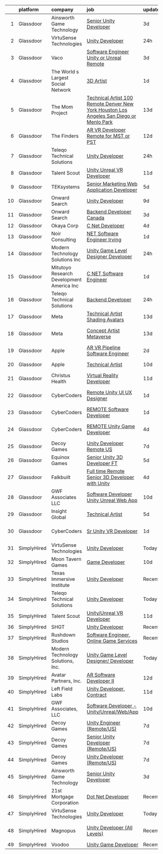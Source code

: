 

|    | platform    | company                                      | job                                                                                                                                                                                                                                                                                                                                                                                                                                                                                                                                                                                                                                                                                                                                                                                                                                                                                                                                                                                                                                                                                                                                                                                                                                                                                                                                                                                                                                                                     | update_time   | location        |
|---:|:------------|:---------------------------------------------|:------------------------------------------------------------------------------------------------------------------------------------------------------------------------------------------------------------------------------------------------------------------------------------------------------------------------------------------------------------------------------------------------------------------------------------------------------------------------------------------------------------------------------------------------------------------------------------------------------------------------------------------------------------------------------------------------------------------------------------------------------------------------------------------------------------------------------------------------------------------------------------------------------------------------------------------------------------------------------------------------------------------------------------------------------------------------------------------------------------------------------------------------------------------------------------------------------------------------------------------------------------------------------------------------------------------------------------------------------------------------------------------------------------------------------------------------------------------------|:--------------|:----------------|
|  1 | Glassdoor   | Ainsworth Game Technology                    | [Senior Unity Developer](https://www.glassdoor.com/partner/jobListing.htm?pos=102&ao=1110586&s=58&guid=0000018335b5017c9ebd345d9a199ed0&src=GD_JOB_AD&t=SR&vt=w&ea=1&cs=1_66e4bf4c&cb=1663053398759&jobListingId=1008129987602&cpc=973E6D846143997F&jrtk=3-0-1gcqra0dejrpa801-1gcqra0dvg4e6800-972bf3ba3b8bc65e--6NYlbfkN0AhTaXticpO8D1EV9nGWUa2G9Nr_0uERllJkF2KKfHsNEis5Ab9BZafCSD5DoBhiFBBiwyvwpWxkk7tU9HNFv4z9V7zrYdvnuY-ST2V-dPWOzeyccUGLpfJJaAtsZrOGKzIx6SG7aBt4Mh3VdCEyn_SthF_TMnoWv-Zk2JC471S9rYECohKpKwgG1N58Tfa-Uq37Rq0xQUZ476ULqVijT6kg3SitOnAfS8al5yxwXUa-Yu8RCWTteyMaZK3ILyT8CAvrFqni6vHOvwzfzclcEm79OYTj656vLhuvbIcxkjEzTxyQnEcKiyXeQTb7kgGT6G5aDYOljJ6-nOcED3eMwMUZGAi_kYWmWG8Y-v5IS7nHr1QmlaXUJPgPiseLfipevmj3Bb9KLEBUBM8FEFDC4GPQuGbbbyEAVdCaW-HXhddl-b6eP6lKGYCNw4W218Lvb5S38K2TA7yMFiDn7I7cbJzneES3fhz-WV5gqrL5J47c_v6FPI6DKSaPdPlD9FGkO_WkjApHzVI_A%3D%3D)                                                                                                                                                                                                                                                                                                                                                                                                                                                                                                                                                                                           | 3d            | Las Vegas, NV   |
|  2 | Glassdoor   | VirtuSense Technologies                      | [Unity Developer](https://www.glassdoor.com/partner/jobListing.htm?pos=105&ao=1110586&s=58&guid=0000018335b5017c9ebd345d9a199ed0&src=GD_JOB_AD&t=SR&vt=w&ea=1&cs=1_14374409&cb=1663053398759&jobListingId=1008134039772&cpc=59DEFF8D475298C3&jrtk=3-0-1gcqra0dejrpa801-1gcqra0dvg4e6800-536df5a5f080bfd6--6NYlbfkN0CpTNcpmE4ij7sr_GPl7QJj6yehPG-kupSZfEdlJHm76OAzUJpBY_ywWdMKYfZlLTCrBQpvt8cIHdThpVhPehIshO8u4-7tCM1GeNC6SKiesAlLBtw5z1JeJOpaegG0W3fK8BC8IwdHKmLABBD_pcc4-KDeFZ7LXrZ1majddNX9QtLMWphgPq-lPCguuJ2ZJM984-Y9GDImSVSAMubPbWoyWhigl2CLskhJ1_oSV4OUuwj4FRBZM4nImBtILTfHNxKCaYN08sOziYBjTKK9HOAnEJHUN5VpAvYUFJ4bGnzpbCnmTVAd8UgFhZfBioGdti5OBWNzVg4hGiSYh_5IFa8epwhSGCArvcpB2VCDfei_x21lQwiMB-BWTJERxlApcdcG9CmRyuppiSmZ6Rk0jP4FUUVQrSUFNRhzy7oJaTsE1sQx3NjEKJh81Z42RmkQRkG4p_uirtGo5fH7QiXU1qz2wzQTjPb0DrtTRBRvdsouXofWVFgpW5y34HcJyiX0LWcAo2KvEtFAIA%3D%3D)                                                                                                                                                                                                                                                                                                                                                                                                                                                                                                                                                                                                  | 24h           | Peoria, IL      |
|  3 | Glassdoor   | Vaco                                         | [Software Engineer  Unity or Unreal    Remote](https://www.glassdoor.com/partner/jobListing.htm?pos=115&ao=1110586&s=58&guid=0000018335b5017c9ebd345d9a199ed0&src=GD_JOB_AD&t=SR&vt=w&ea=1&cs=1_b133d1d0&cb=1663053398761&jobListingId=1008129759335&cpc=47CFDC01B3F81FAC&jrtk=3-0-1gcqra0dejrpa801-1gcqra0dvg4e6800-ae75da19b53ce8d3--6NYlbfkN0D_sybMACCpf9B-677oK5j6rPldVB6BlrVvFjO_o-GJZbzuF-qh4PxErFUqfUsv_6v4OLnkcKvTjmMS6FD75hgLkRWnsyQoMe0_VxidUAhqUUo354J5mDn5dDhics1USxy8UxWfW-Q7zqedcnVTJblB8A2XoxauHqTd6UaLDWpjTkw5sGUAbCM0Kh_LV5LeSX1Fh66n8HVQNTvtF5hH2cheR25uxv2JKxJcjdXUQlXpF-FkwMc2NweLcHYs4-Hqdtz5FdIio1cDmkoiuOSw3YoyOnT8oZ4zjmfonkcUhLFuwBjBIyRmF8JTVMAa0qzU0_V4bc54cvChXZIPXvZWT6MxUUFWnwtjTk3WQT-SXvi4WW4nhJkmHwPhTuUUCHhC0LF2MwbmvLZw6HQGUwQOGqzkvehdCY_pWV0LSTwzOlDL3j9aVaNzh8hUqdxAIPjFasrr4cQkYL-FnClr3qaQocuKjlX6PBIC7zic6dx4CMxAiTm1qt8w-7qPfmT-VzYJO5G2DcE4Xk2qOY4c8rfNpHvF7BcvkLtHzXxeI774mqBhdA%3D%3D)                                                                                                                                                                                                                                                                                                                                                                                                                                                                                                                                     | 3d            | Remote          |
|  4 | Glassdoor   | The World s Largest Social Network           | [3D Artist](https://www.glassdoor.com/partner/jobListing.htm?pos=118&ao=1110586&s=58&guid=0000018335b5017c9ebd345d9a199ed0&src=GD_JOB_AD&t=SR&vt=w&ea=1&cs=1_745019d7&cb=1663053398761&jobListingId=1008132772595&cpc=A65DF3A704A48F9B&jrtk=3-0-1gcqra0dejrpa801-1gcqra0dvg4e6800-9a765ff532c6278b--6NYlbfkN0DSgjPPcnEdvoK3uuxfISLALE6pB1FR7YSHOr_tSg5_QGIhoz_2VqUepdcKLBLI_zRa7f-P_7M7_cbKwXTPcd8YmKXu1p5iNwnSOpYvtz8UWn9hHV1chvzzbX7epuc18Il7VWjuA2lYSiRgiNYih2haywaJ7nnUBN-s8R6S6fBc99C3S8iS_Ik0AcU5Zy5gfjfQWDpVkTAAgfLg_OTsfh47eQr2N-zNd6DwROZHhZDX5kMdY-HsRD6cfyz8wWgZsSUOXw2kJNnG7MYbfW9zN8VlcnIkPsKKdSWiuaxTXyS9batFTM02uTcoq2pg5ZOgiAoktzeKXZNDJqP73zos2_Xt1mrGil6kskGYKkw_vfM_cDqZwHxZfToyc4Y2gdvoadHtK6J_ev17RE0Fy6qZ8He6BMddk1UKRiZA3hrNZgl3oWvn4YR2jdLisLAxn5mYgU3KvEOT9fN93lz2HQYbGaECH4HmQZ8Bb9kMY4y-iLuPMSH8rl_WQB7Pc0HzW7dYp-iNsKhIj0L3pA6Woz4IUPMoDlZv3uiaq2bQ4ObjXEhPwfspJLwE2tVY6TmobKQubAjwPt_3jZO7uMoO4eO61rfmJKVXS-OJsWo%3D)                                                                                                                                                                                                                                                                                                                                                                                                                                                                                                                      | 1d            | Menlo Park, CA  |
|  5 | Glassdoor   | The Mom Project                              | [Technical Artist  100  Remote Denver  New York  Houston  Los Angeles  San Diego  or Menlo Park ](https://www.glassdoor.com/partner/jobListing.htm?pos=113&ao=1110586&s=58&guid=0000018335b5017c9ebd345d9a199ed0&src=GD_JOB_AD&t=SR&vt=w&cs=1_06f0ff4f&cb=1663053398760&jobListingId=1008104756579&cpc=5FEB1BEB8E14EF52&jrtk=3-0-1gcqra0dejrpa801-1gcqra0dvg4e6800-a8bd3db720b42802--6NYlbfkN0BDp_epf89aHDQhKpPegNJQ_ldQpEFZQsM9OcONMGxWx6pU56EKHF58QjVdAUvn2gXgAhQQvxpsNL3R4PpeK0HjwG5tJnag86Ki4SBEkP3IB2XfgsPUDoA5WaMZot4ewTLywawE-oScIOKH-QiYinIt7z_jNoQEfnPBiev94f0af57cMzfX75BUpeDRFcukv5KaPpodmMIzyfjGZEjaZDiTT9cFOyR79mPxjJtlUqWubizjPt2SVpQFNC4hzw38xCi9m_xsyRQ89MKslXVcj4PQJmtqZJBFdDjluEce0sAHbmbJ64IHcuZL7nspKEI760obFGCQA4MC5gRtDax50aSvrnWtzn0uqVQWEQCi3wWfwd49Vxe3wR4RgvLr6Qs3kjZSbHXdincskNUvG0Dj6yeEGFw9sP9yHTcw0OpmSBZ4lyWhuuf65-QxeHYyR_kYruCyvxsbd2_uvumfmsS9ZcTuFxksca2oc_vSoRFeGZnlPT2zMSdCTEytEkniIJIETTdNCzqMO98ygiITE_MN52QykQ0jttIxrp9xFoIxc4n7eMl4iPNxhwX2ybWwuk248YzIegPLI0BnNw%3D%3D)                                                                                                                                                                                                                                                                                                                                                                                                                                                       | 13d           | Menlo Park, CA  |
|  6 | Glassdoor   | The Finders                                  | [AR VR Developer   Remote for MST or PST](https://www.glassdoor.com/partner/jobListing.htm?pos=117&ao=1110586&s=58&guid=0000018335b5017c9ebd345d9a199ed0&src=GD_JOB_AD&t=SR&vt=w&ea=1&cs=1_b57b77c6&cb=1663053398761&jobListingId=1008106385070&cpc=0C139D4CAD5A6DB2&jrtk=3-0-1gcqra0dejrpa801-1gcqra0dvg4e6800-76e8d4ed4d326d96--6NYlbfkN0AYo_ysEmi-N9D-g6x4hDoxwWbDzILIh7p3iecCghkOgCCQ9Hjx-p_46PTVF05XzNP5Z5K71OiC6zoUMdSW3LZvMzecx9XPoBXy4TghAeCSdb8dXvKrDUkzgIaCWvmYeo1SeQbGFdI4NQnpIbRQDunnf92V0Ep1OSri4gPT5T2YNh8Y-j5fvXhZ7qLhd99Y6x9GoKjN1p1TA0i7knv0RFwvN8wXjv-Bt1kkXXpGw72r_fzPjHxW4sMWOhZtTxzu1-8ltz5WQWzGaydElLYoSvIR1tTgMjY543elIvzIpMYplzy9ULgRJO_N9EbjnyGkORtxUfakuDPzf4cD4TJCi2X7GTD9kOxkXfbbe3-5WLUSOS8PGkuN7n-vf_OstR5hm4SmCbec47P6t8Xg_QfTWUv_PJueXfqTWs3oM_weT5y39tAGrMBjzt0Y6GvUl8MbBN5PSeoOLYF0-1FUuCtgh6KgyFIdPWBusIienArA6pB9fEvvEoHwiodWnK_vxLJ-g_93TxWd_T6FW_FMey61FWIJxGUpOxGWnn8%3D)                                                                                                                                                                                                                                                                                                                                                                                                                                                                                                                                                        | 12d           | Arizona         |
|  7 | Glassdoor   | Teleqo Technical Solutions                   | [Unity Developer](https://www.glassdoor.com/partner/jobListing.htm?pos=126&ao=1136043&s=58&guid=0000018335b5017c9ebd345d9a199ed0&src=GD_JOB_AD&t=SR&vt=w&ea=1&cs=1_cfc21389&cb=1663053398762&jobListingId=1008134134933&jrtk=3-0-1gcqra0dejrpa801-1gcqra0dvg4e6800-7da6a69e60ae4104-)                                                                                                                                                                                                                                                                                                                                                                                                                                                                                                                                                                                                                                                                                                                                                                                                                                                                                                                                                                                                                                                                                                                                                                                   | 24h           | Remote          |
|  8 | Glassdoor   | Talent Scout                                 | [Unity Unreal VR Developer](https://www.glassdoor.com/partner/jobListing.htm?pos=101&ao=1110586&s=58&guid=0000018335b5017c9ebd345d9a199ed0&src=GD_JOB_AD&t=SR&vt=w&ea=1&cs=1_a4c93a1a&cb=1663053398758&jobListingId=1008110844337&cpc=64DC0C913FDBAADD&jrtk=3-0-1gcqra0dejrpa801-1gcqra0dvg4e6800-d659e18815655494--6NYlbfkN0DbYLs4CfwGVTREixwikAExK8n1pc1Nzb_WRRt8WdtLmAFSSOwFbSMQVZFwxe4jkqzK5cnFfaoEc2xZPA_HOhFUsXUTLM9luD2-CGF0V6rN2-waAaDc2ZtR3W5G1xvcC5u0WUog6f4P8yqyJ0zOTBMhNu0Y54jrDKPehcRXIaCR9T1WlAznPqQtGabNEysS6K2LE7JkDB1GXikzYda8lvj2i2KoqgJU6wEpgbQXjMADN_HM4Jq-UPHOaBEZs40ZntQy-BjnFtjH52WJYT2fsNJw7JyGFaUVUhq4wApdfnpTrWayy3Y_cG_dQYpguJjysconNzLA27SfJR0EAqvMN3t8K0pVqIWfZqJ-3xyuy05JTN5fLwWip0DrRB40-ruCERxF812eEu-_A5O6t3u81C_7vQ8Lq5w7GArHlMYKJCJj7iJPHMa9jVLoTqmICQMlmneNOgfnqo8MunI9qamwDNIN0yckb99oefwQvGrnY6TQA-0ZnekRcVEPcNx00CZbQ-EXATHVZGOeNQ%3D%3D)                                                                                                                                                                                                                                                                                                                                                                                                                                                                                                                                                                                        | 11d           | Remote          |
|  9 | Glassdoor   | TEKsystems                                   | [Senior Marketing Web Application Developer](https://www.glassdoor.com/partner/jobListing.htm?pos=124&ao=1110586&s=58&guid=0000018335b5017c9ebd345d9a199ed0&src=GD_JOB_AD&t=SR&vt=w&cs=1_61881a6c&cb=1663053398761&jobListingId=1008124630118&cpc=56C4EA4A1A191A49&jrtk=3-0-1gcqra0dejrpa801-1gcqra0dvg4e6800-d0e947f876205a9d--6NYlbfkN0AuKz8EBO1xHDEL7V2YF9xF3dC_I9B9i-Zw2Jh8clPMK3KTieKealHQySFBD4L6FvPVFMz2YBK7LgnGPIHwxaWdon5Mjpq3U9J_ITlT0XWR-FzPyMYUvjZx3t8qiOKnYl_vB4In6j0RstXVqfRdfO6DvuguUTjOV-A4bu1QHklXLLh1rwB3v2WS1PA7Sw3FaIkjdRuMETECetI1oDVfK9M7Fu-3WxPYVExuSUHnRlh9Q-PXfq8jFM-oQrjjmubh1JfYRELFuKucd2oPK9aFsMt1XWb1zevjQnRV8d73MAeoKTowTi2bvWY7vmExf4bWkYkkkNOgLLrFrb0GJ5GCfio1ZbFV3UIWIYiwSb6raGD1RKscZ4DH5jWqnipSMKM1B0Iq1lldriXqtpdAkswqbAmup2n41GOhuuMPHr3Yfe402WDCAwyBdS0IpkMiY2VccUZ0MGggcKu1yXpc-qlXvhgGYxNIATS0ECruRC_MDSqb5QJSWhaMzh_hFcYd7tPc74RNkLNYu_yl8ijcE38CXFgr6MVPC6yAJ-2Mtq7ftf01S6qPK90cVk2u1yHlcqHyBkFWrNUuSqum3kYYOyMxpOv7WTUNYpMNw8HXkHKOcA_qlsZyHlqOqiKTLWQP-4eo4QHlwtvJBCucrQitSJUQVaRkgFzL_R1ZvEJKdmO0-f_wHZTL5wZquJb0FiEhW47YUPKrkucG8zDD5YQX4IUHcRZ0QykyPsjqrr2_BNMyOsSs49xHbz7Cr4YGZnBi8IaGqpmDD2oYlJl5wv9oW_grmTfBNSgXnM3DVutoY-M_pcQJ3r_bIfXWll6YN8PWntGfSgOoP0hxSzmkrrdDpkQ43iKIpcOSRqenXEjOqGv0VCSzXZSH7944wcNfcZbxhn3-LSlCktwBNy36jVB6qPLeODScvf_lz4f5sxComFEtGDcfdQ%3D%3D)                                                                                                                                            | 5d            | Ashland, AL     |
| 10 | Glassdoor   | Onward Search                                | [Unity Developer](https://www.glassdoor.com/partner/jobListing.htm?pos=107&ao=1110586&s=58&guid=0000018335b5017c9ebd345d9a199ed0&src=GD_JOB_AD&t=SR&vt=w&cs=1_f88eab8b&cb=1663053398759&jobListingId=1008115293704&cpc=BBD63848FB84346C&jrtk=3-0-1gcqra0dejrpa801-1gcqra0dvg4e6800-12f96406052cebf6--6NYlbfkN0B7YoEZZ2QAGDyEGGmBPAUWSHc1Mt3sMCn9FehKcWA3w0f8WX1n9N967XqX1pCIHHI3lQ3SH3VU3V8dBFOg6CDvpZ80tncqC9CbD9_my3Ou7X07my18Vope2VRsS9Nt7Ikv5dafj3LmcF52a-m8slckrqow7JgAEzPmlnH0pnDS15VpZ3uIqMkPq-2kZLuk7kGHly4JS9JRXQh9wPkVfvQu89eoK5P3c7a53TMLs0k7OCxLkpTTM6pBr3XfSU22Hlj5nkGdXGyRH1jvcIu2rN7ub0vRNr9XJE29rzA-FrXI794ymE9MEici3Gbey3gqeSP5Y7ZBpdgNN3bcp2xlkxL3qW6WPT_xexr9hAYdTjef9vXfmGVwPWiu-Srj04VdXFwIJD9GElRIkvdCRgMZlzqujEDGikuY32GKSrT73I_Dspu9Bf2FHTxkW-cARIflBFNuZaUieBzpO7Sqo1rkyDXdRrlps58UbAhgATThpqIEWS7J5WxV4Vc0EMGEsjVu2hKL1F5iIwRt51gxPlI2kKNZBvJRphuE6NYLLPsmRNC_eKLlaz12TyZDCrqh2XC4lJ9MdpFBh6get3k1UAloCDl5dTOhT1i5EdkYQP17Dw8V84FG_IJ2ZoOp0P79ctTNVDDyNIW-7fzqXNDwlcXEuba8Rowad47TBssqfXaxqkfeiEsHw8gEKAvLYCm2i6dhlZfFDrlp7FNm2v068L7QQxtUyThHxD1dDZOf9lGRTQ7H1OtBzDpqOUDaFV2HdA3J2_8tRdxwsfPnln9DZcRb4lYDkgT0b6Y8v9jgDNznSGmVdJDpeH05jkewRZz3lFetthpejlB3KBlSVWMWRuenekSPsGL0J_h_307Lxj0xYGpemfVPtXo3TE_GJ2XRbWI03FXQbYT1sBsjiMxURyMfMYWogzuv5vwfxNiLQyHZA9HULkC8UOe88jXu5UvBf1gtCgIPK6zPNbkvk6k41nz6BqARFJlHVS3J8TKCirlQLYIcx-zbWleSRfBs)                                                                                                   | 9d            | Ontario, CA     |
| 11 | Glassdoor   | Onward Search                                | [Backend Developer  Canada ](https://www.glassdoor.com/partner/jobListing.htm?pos=114&ao=1110586&s=58&guid=0000018335b5017c9ebd345d9a199ed0&src=GD_JOB_AD&t=SR&vt=w&cs=1_57f502bb&cb=1663053398760&jobListingId=1008129277669&cpc=BAEB662971763A76&jrtk=3-0-1gcqra0dejrpa801-1gcqra0dvg4e6800-e2a2c0b552c19a36--6NYlbfkN0B7YoEZZ2QAGDyEGGmBPAUWSHc1Mt3sMCn9FehKcWA3wwfxcx19LEZnY8Y4HGhdxxpS3KFaZ0UOrG11EP25WyP7ulYeS8GVyGXeLLpvR3FjzLaaa-2hBhUho2m5vsHtlvRQ9wQhacVh8veuJEeFgzD-XST_vn3vjmmgQyfk-rRzu5oGuiIGzdJyGM42_URT73-Pa5NKob9iqawHkJBbgvkgjkDUF60p9G5BBnv8AEDznKv9CdzCHV6VsIWDmEAkK2WzXjVplC5gGebUipjsboaynAeYxIIW0P3OKmTmuF-O-svz15NcyyR902h6NjBhvGLEfnQ0198Yf4vWHC-uWzTry3bhxFIC_Zya22htNiaijP2VzOH6mI5ocUCFmu9wOT7WlC8-6t6Lfdf7qKoKarfS6mLfjZXnWSm1AL71CjRoU7PgSD5R_ofDxsoPrzBPozZeuWNrqLwcZmRFc69TaSfC-84ONpD-3g2NDdK0td__dbDy0qe5CTxj27XKPZHn4nlocDewzWsXS4UlLD8DDOOracBXPXPYkhYRdbUrEmsh6U4Uox9Dbhe7-0RctJDWNekN1GZ632GTkOkx-846jetvnPHUSOJbfXDr027oZVDxPvmVze0hhbcnSjqZpUOxQOJZHflVWtgChNuxx16y146UcITXIqA2emniO8rVIhddtZ_TADHtmlOYEjbz5jVwlt8fbH1UcZXKdqE1ZZHb9TtlT1mb60QIOfLoLYZFWFoU6ljB2uKYQoigwaDdKXyAv9G4qjH02ttr8pE6xFohSmwk9e9eQODcRHSFdmJpMIRh2x7YOmlokhQYxQe7LACk8toFVI27rfgYeXCo8l7R551g-KvroooweA6XmwVw9bmcYGMVSsGqQcODLyBsAIj2QQfWRhbTFpToB1be_LiKVnK-hvytJ7c_Cd7x-Hk5PH4ZkqElrQQFL1U7HSwfO1TaZoxg_l6S4w0NEvd_Pz1gZKTowuKC1pTVIuAmQ-PNGrQl9CSpcbDAcM63)                                                                                        | 3d            | Ontario, CA     |
| 12 | Glassdoor   | Okaya Corp                                   | [C   Net Developer](https://www.glassdoor.com/partner/jobListing.htm?pos=129&ao=1136043&s=58&guid=0000018335b5017c9ebd345d9a199ed0&src=GD_JOB_AD&t=SR&vt=w&ea=1&cs=1_af1c89d1&cb=1663053398762&jobListingId=1008126215496&jrtk=3-0-1gcqra0dejrpa801-1gcqra0dvg4e6800-480ad9d1ac5db020-)                                                                                                                                                                                                                                                                                                                                                                                                                                                                                                                                                                                                                                                                                                                                                                                                                                                                                                                                                                                                                                                                                                                                                                                 | 4d            | Irvine, CA      |
| 13 | Glassdoor   | Noir Consulting                              | [ NET Software Engineer   Irving](https://www.glassdoor.com/partner/jobListing.htm?pos=122&ao=1110586&s=58&guid=0000018335b5017c9ebd345d9a199ed0&src=GD_JOB_AD&t=SR&vt=w&cs=1_d15f800d&cb=1663053398761&jobListingId=1008132577584&cpc=A65DF3A704A48F9B&jrtk=3-0-1gcqra0dejrpa801-1gcqra0dvg4e6800-2c52ceaa307f1a9f--6NYlbfkN0Aj4-Lc4C6Hb0ykU3jOktLDIAAw4anZygn__rtZFvHgNTA_qTH8-VQLyoosIDAxuVGNZmg5CJ9kxVYl63EKRKAPJ27YBNB4QC3J9SZiZ6IARpnuQTT819_g08mqJbsMort1vM-kQ35OE2o0VBc3GSIzYYKEr0UvxTnsRhP5G2ZTUZDCn0oKbsc5j9OQgNHErvflcWJfhKHqxlljpeZBli6NPk_mflTiFqgkD2k1gzvKu49Xc24Kds71FzzWCDi7QiQSmEpKkt8G1mtCfCU6hNkhc4vNq-fAHXFhVa_kjFkpfD-PCQtLEMbeUOOXIZwDfQ37jR44fR3KRxOq9ym3aL2S1rVar_VNnxxHpctOQW1KFzaq_Kp4df2ObsxBnnNqqtPzMVaaFWTYWSoO1kti9rjgIPExXcLoZynpTGydtRy2Yuxh7B1be9H0gkMzhoUwLr6QdYazMAM7dlhIWIYCGueZPT84iJ0_fkSa9ua2-fW80Q_nYdogG-gBtClU8WcWoels9wDtkgYRkQBZEy21KQmPpX9Rdgvvqis%3D)                                                                                                                                                                                                                                                                                                                                                                                                                                                                                                                                                                     | 1d            | Irving, TX      |
| 14 | Glassdoor   | Modern Technology Solutions  Inc             | [Unity Game Level Designer  Developer](https://www.glassdoor.com/partner/jobListing.htm?pos=106&ao=1110586&s=58&guid=0000018335b5017c9ebd345d9a199ed0&src=GD_JOB_AD&t=SR&vt=w&cs=1_c149a75a&cb=1663053398759&jobListingId=1008133462397&cpc=B076152010A3B66C&jrtk=3-0-1gcqra0dejrpa801-1gcqra0dvg4e6800-c0124ec80277b18e--6NYlbfkN0C26OT7h5zXl7z1yVTYwN1d43osiYS9hmGqw_eY7i5KFzRWaSyxghJjTLzNEsEWeJgpRDnySrQh1dOm1zbt9sAmEuB6tJ_jWiwBwri0Be54ow_XgP_IHm4xduo53r4FqF9xxnDpLRo2h4STyAVYDXfsORl6EIkHYAyx5ngIY2U5oEOm2Qe-lFRN9gTK3O849vdeoc5wd4rDmTycJEVQ_gJTC4C3x1ZPJoO4iM0U7TMg7q8u0kZ6fpHmLz5Fd6YNErZ6bMNkbne5kA2HmSbkS75htksg_9WM6U1CmgYSxFAtxvG9YNCcAqkowkyP_N7_ovl485EkUuPXuN0CBBRPgew29ERBqJoBoQr8untLzOUn9M14AorHNg3OM-Y2muj9WSRRMOz_Pr2LQY_fMyw1fWGwnm9YsgqrIoKP7nFlg_INhoT4dY-EgQug)                                                                                                                                                                                                                                                                                                                                                                                                                                                                                                                                                                                                                                                                              | 24h           | Huntsville, AL  |
| 15 | Glassdoor   | Mitutoyo Research   Development America  Inc | [C     NET Software Engineer](https://www.glassdoor.com/partner/jobListing.htm?pos=112&ao=1110586&s=58&guid=0000018335b5017c9ebd345d9a199ed0&src=GD_JOB_AD&t=SR&vt=w&cs=1_5eb3fdf8&cb=1663053398760&jobListingId=1008132540543&cpc=149B3D5996025BBA&jrtk=3-0-1gcqra0dejrpa801-1gcqra0dvg4e6800-b68e160a0b3d3734--6NYlbfkN0BvrjnhlIknunj6B5uFGHHla5BSmGDnouF8_mjReNBU2kRZZ3EzJErpwlB0shyrLhAGUsM-P6pYaZBUgIZu3URRfMjopusWXr3C4MnL9zOezv918Spdk6U1Pg2PsZsu2kBoRML8QpbfG1hUrlpj8AqF3W_S0eZY4qh5iWzwlYr_J9bG7fihHIVNs6r0IXqYMXNC3XWkAfq3hpcLGUovDglDy4NEk9L6EkvA4KdRf42JAhTRYRTP3UNxQI4R-HumMaL9ce3wWDzlkXbkYWtkKZaHEbjvfYYvdHba-j4EKUEi4QhoArGxYF8xq-MrGfZlH2X5lAR2bMNCn8Y-VvP0em-1RT5xdYdGavwcF1jM9Wnwz1XVqpT5TR_6TzusuJkgEpS1EHfxsG0WYRa6LYbFDypbPBfVRRMtY2VGQ70UcvGyfgNLBuHfQiFRKTCSIH9iPo43Ipj1bGLakTO87gNquxmZTkxk6uv3_apLnBr6mH4-tAE4XjCDL95HWCaZNJyYR0GAMir1jCyW87l65EOXRdCS50d-6G445Xj8BuVoHY2s9OTvjHBINqZvItrPBZu9csO9IjT7gFdZVPEbuEzaHdSomViUpUeL-zo9Y_3V1UDAWSWvS-rbz1i0F6IYn2sDh1wsm8IvgkHKG9DpUP8KZhTwi8ey29wExPdeiTX3yNLz1eca31mvWtPP1phOo_ZSWBQ%3D)                                                                                                                                                                                                                                                                                                                                                                                                         | 1d            | Industry, CA    |
| 16 | Glassdoor   | Teleqo Technical Solutions                   | [Backend Developer](https://www.glassdoor.com/partner/jobListing.htm?pos=128&ao=1136043&s=58&guid=0000018335b5017c9ebd345d9a199ed0&src=GD_JOB_AD&t=SR&vt=w&ea=1&cs=1_f3225ef6&cb=1663053398762&jobListingId=1008134158031&jrtk=3-0-1gcqra0dejrpa801-1gcqra0dvg4e6800-7d0e9462bc2c1747-)                                                                                                                                                                                                                                                                                                                                                                                                                                                                                                                                                                                                                                                                                                                                                                                                                                                                                                                                                                                                                                                                                                                                                                                 | 24h           | Remote          |
| 17 | Glassdoor   | Meta                                         | [Technical Artist  Shading  Avatars ](https://www.glassdoor.com/partner/jobListing.htm?pos=108&ao=1110586&s=58&guid=0000018335b5017c9ebd345d9a199ed0&src=GD_JOB_AD&t=SR&vt=w&cs=1_1149e1e9&cb=1663053398759&jobListingId=1008104919858&cpc=39A4E8CE329AB187&jrtk=3-0-1gcqra0dejrpa801-1gcqra0dvg4e6800-f15d80185ea8b6cb--6NYlbfkN0DYl4UJW4r1Vl7FEn6T9F-rD9lpC-0oMJVSiWjK_MGUd8e8cHXcpv6KPyjLHZEfqkWmIihMCJXc31fMADfN0gJ7IUkPxhTp1nyQtrbvzomRIl047Bd7eGennDhYyBKwa6LFWtvklSdcE7P7hOAfvItVNb7U6znhKcTIS6fI4UQgWLG352V_IizaADTTqeeBU47td7ZDPySSK4s3G2eVuWFOGXVTpIAd1l8FaeRmJ-CUgOkqHH3PKSyK76nCbB9UwvSvCzyi0MvpnUNx9oymSFrt0wgjJG701DfICcKBkoNF-FEIwYcihXAxKdgiFooJtQYXClIlspMEqbI0CaVjnC0mRt6t-i3yMoEIqv8kdg0nWPJDHpzH4DlUSS2oJ3G7ihQ3FuOOpUkoFnZY03mgRCwJHZRphZWIeJWNg0aV3Jbz_GcgCJxTGfQJeO4PGJJqbN6I4Exv_ZoN1qyYJV2cAmC-hAt5vQ7-blfmunICtlv4r4eriXxbm8ucUPNQwLXRatCvmyydruIk6Mm0Ocv5xRedyR50vfglearS292y9YiHoXHnDkkCkZxjPbwNSrxGmdtanEcJ3yV2OgyOcwc-DmvjV6WcxqTUa8uyo5dYm3DMl0Y7q1xSI6n-81Y20hvthWAs6MbruteowqN4wyimY_24rcOdDeJQxsj_hRG_WR2r6z7xl-gcaBS7PMV6IGyJLP_hCzHEu6pVeGCfofyLtCC2orCoq9byo-jnWmu_hTQJwYb-xeISD3aKSM1ePaJSycy3uZJi06Ovyvj22jk2B2psSZW2E_ylIbgCTXb4HCEranKRPso185DKg_ozuIonVUAGOIDI7fS36yt91CF5qX8dRkKTmfjQTatFdLvL30gWv5h2nFSPRFAMA9EjAvFI4ASl-r1qy_h8n9nb27RYJpuTuVJsQxtJ_OClErA3ocHu94V41pWhYL6xKW6hMxVauAls96WgE0GLItYG8swjh6ylRK9RFHwLedPKpULuNATihZ18M-VjD6uQWtuDcsN-Se9mJpSsImiwlc_lL880BJaBfhc41HYrURleY_GqxccMJgAaKs38N0bObNueoZ6T34E%3D) | 13d           | Remote          |
| 18 | Glassdoor   | Meta                                         | [Concept Artist  Metaverse](https://www.glassdoor.com/partner/jobListing.htm?pos=109&ao=1110586&s=58&guid=0000018335b5017c9ebd345d9a199ed0&src=GD_JOB_AD&t=SR&vt=w&cs=1_3b01027a&cb=1663053398759&jobListingId=1008104920128&cpc=0C139D4CAD5A6DB2&jrtk=3-0-1gcqra0dejrpa801-1gcqra0dvg4e6800-4b114d8e5f1c55f1--6NYlbfkN0DYl4UJW4r1Vl7FEn6T9F-rD9lpC-0oMJVSiWjK_MGUd8e8cHXcpv6KPyjLHZEfqkWmIihMCJXc30MVP-YiIFxzoyrs7EPhl-n3NgzVvQSFgeEZ0hvgQ16Rj5IiKLg4zxWly0irvUKehndMyNdhWO0YAwI9ux-a_i193sjSruDpz3cOVyi2Os_U_h5D6MkxUH9IkJvnQyXV1VrOCPEd559eXA9-FjeJ4QOQLnVJulC26tHieVVm5iMQIxtOmkGVi7nnPQPDQnYwJhuvWalKHtZtE75_rCv5eECGidDG6uubWH5Pg4liT09kkuyupr1zW3wkVdYfGddGlq0xLx8eYuCDnoj1qFv2DzDrHVZQJjQxaPNRAwMW2WfA44hsVeWhsXQXR_nV3Ukh3PeUzhUH1XksID5KD-_sJmatR9c5xR31yovLhxKqJXvWoMb-7u104czkNioNY-7aXZljx2K_vjyAAwQEgNLq9WUskNp-3xzSA7xj2ahqNwZ_UWmX9ZUZqX1gHc2uQi1I7jkwvtCBUKuMKjRH_KJFvoAwIqYx9-zsI4Ek7sX9_-2I4IchLD8jAIhBXd0mcY25f7LcSJb7LIjpuJYVkeDYDXNC_EQRQwfwdtd9PoJY9xhw7MGhE0zbuexyNe3gG5FDOSORXnob_t0b1d55QHzyvXLSyp8kEItMGic1GlCab4uO24rnQ8BfjB5puTxEvFtG1gHuGXc2xAQSQYujlC2sbmy51nS3qZjk2gXKFy5qCqzYpHobo-miewwypr0gBoMB2xf2_OHQD4nbJTnjBc-Z-6lHC_mjwf-GnsjHV0ggaGicBoVZlndPK68T9axhSilWVNKzwFae8sWH4eUskKsV_REIl-d5UVVHl32j_SAucosQok10MbfNq_m1spTpD3ja0PWjpewun95oAc3eVLXYqPhAni2z-HmNg3IiT7wtFXifYYoqMbjpY_7wl9UMxLx47p7-aTYZ5Nj0dKZYKNyraEIVOIVrjygLwg5o8T4ZqX-Doyx6BlwbothFVv0tMXQ04Debz10Ue33j_SfmvRYwWziR1F8d7h-YuxCOavg0OjNeED11qoV_8e0%3D)           | 13d           | Los Angeles, CA |
| 19 | Glassdoor   | Apple                                        | [AR VR Pipeline Software Engineer](https://www.glassdoor.com/partner/jobListing.htm?pos=119&ao=1110586&s=58&guid=0000018335b5017c9ebd345d9a199ed0&src=GD_JOB_AD&t=SR&vt=w&cs=1_25f39dce&cb=1663053398761&jobListingId=1008130706256&cpc=AC285F3A3ECA6BB0&jrtk=3-0-1gcqra0dejrpa801-1gcqra0dvg4e6800-3c2687cb62cfff5b--6NYlbfkN0BvKrLyj5gPmtZO9T8euul8TCxuuKNOtzRJOomxnwSEodTz2Bc-sPZlbtkML8D-m4r1Ix6DLeqtxjfX4-JIFJykUf3OsFLzvWSnNi5LIr2jH63QAIANOKxdugxHg8E7648CTg_V9nlqOFbsipJwHInaGNidKrJ6S-ZtWBl7u1xFJWAPqvnrJu2-pSChdyRlTqUQ85C6QTucIdRWCPMzGuIkgVdc0oHus0UXi6JHlZkiCJYHfcoAsA5sROyC8BQRXjQFoim-V9xSmII0CVdENRsEzuCh3br7FvCDx-_iLjGb5YJTuLsX3PmRYjICYdH3Lj75qcBRRaFmTIKBeFL0bvc3GVnE7PCQqZfZDgKdTKrM2ibP7HCwCHVJZQRb4R53jnzDvnugiLuWYItId_CzsNMmsQRaIKP0u_8dNVuEZ0P9hk-R6LtEyjJcUqefmpRer971_r4QJi5FmcaR3xc41yqEbJqep60AFgPjzDMu5-wL0h6Pi5Bf7a1BbU2RO8bmfs1ytNcgkv98tFksDy3NH_zKNSKv9K3bjh955uOZLu0Gel16pD0_Yigx_iEOTM-h2Vy9Eplp_uOG-sc_E6r3fZW4vcBtYucMfsLXxfZqc3KwsNOaMhy4_mMnNG3Kf0iYfj-onCZKDnV3TIFa1SheN0CqJQJUN2P-eauE2QcB4OPZFQYWUjMXKHyYuF-MjqVBqXA4tZARpQz2yqOTB3lJXxJQfrk3oCnT799YL_en3--Lms7AclMtVu1x4sL-rj7uqjCEJen6W6XI0pk4gSuIlU8WD4arU0pusgMKRUm5bqVn7qSqHxinY25adsly_sfKBYIW8nnFqvfn3AG9OtHVcJG6XeTn6Sg8_qy_Cd07bDCcjYcS3eHj8IRSuL2mvTW0mGbRO12CcUt8KOTfKbbt0urbOFreWSg5e9p-fv84qKLgWXwyHMl8TVl5XULFrWoLz4sGhiCNPEAponcL4_hQU7nu)                                                                                                                  | 2d            | Boulder, CO     |
| 20 | Glassdoor   | Apple                                        | [Technical Artist](https://www.glassdoor.com/partner/jobListing.htm?pos=116&ao=1110586&s=58&guid=0000018335b5017c9ebd345d9a199ed0&src=GD_JOB_AD&t=SR&vt=w&cs=1_1bb06e15&cb=1663053398760&jobListingId=1008115119280&cpc=AC285F3A3ECA6BB0&jrtk=3-0-1gcqra0dejrpa801-1gcqra0dvg4e6800-8c306965e56ef090--6NYlbfkN0BvKrLyj5gPmtZO9T8euul8TCxuuKNOtzRJOomxnwSEodTz2Bc-sPZl5OJ9R4TJsNfIiD9efkuV4cG11iKgSSEAcr5OGbolSx9skc9vaS99-qKCIpTpeJD2LHrZTFIpuZUpkb4fGLXeu-UTDRD6Woiq5W-5qveWKNk3wCKF8NvKo7xBINYxwjX3SZFZiQqfY53UstDVDJ4k7jX5fzTZQn6cE-MxYg_N731s5q4IBrBDMXQAxJ0WW03OziOzipkpv2gEda3g5NfB-e6R50pN-ydNoZ59jAKmL-PDx85hvTSw-JeRN_zMqpNNprNR_MImYxLKZ1whGIKAq6qZfcGroyClokorGvq94LS4NwZN_y2k9yvtg8Pt_OZfdJ7rF6r3rs8ICQlhUxZExM0XJTLI7ObdiG9Uq05G27vYARZMoAACf9PisQTJUyuKXJtNQzFftrbA05WU9u359Jpdtc1-RMD4BZlb0A2WpN_7vu490LFVP7oTLT-m7VYFzXQY75E41M4ucUqP4hC_EU4zdq6OMo_hLTE2LMLIZLkXP54YDxCj-u0010yhk-nMHeb63vizLc2G1vkojMEZKBzIcWQkeXsgjhOrbUE8bSxfSNWTi0f3BykYa51GHv-zZy5_H6Jg37D68pf7z9u2_j7jni0xckBsnpQM1KSLHhLb_t-EXmj6owCADPCWuHzfBxaq2lOVwXADtGBVe4VkHjOqgId1IT3vmnOD6kmW3CVK0IBT9Q7In2FreFeQK3Kzb2c0syz9tp5SBIAvmnNaJamRzYZ3i_-mqq3EyH58pM05gcrefvGXQsvbQf4NYXCX_xBJBiRri3G3klvvqqJuMIE0YxEV_MbDI8DYdJE3NmC7v-UdnZqI_AABxZwOE9iyGVtujvQVS3vO022_LSUeOH80uqakCfpw3cqSh6S4mNtGPrJXW14lf1H1RGvVuOzV-ruDSAk5pDQ%3D)                                                                                                                                                    | 10d           | Culver City, CA |
| 21 | Glassdoor   | Christus Health                              | [Virtual Reality Developer](https://www.glassdoor.com/partner/jobListing.htm?pos=110&ao=1110586&s=58&guid=0000018335b5017c9ebd345d9a199ed0&src=GD_JOB_AD&t=SR&vt=w&cs=1_eac0fcdf&cb=1663053398759&jobListingId=1008109636495&cpc=7F6F94E2229B3AB5&jrtk=3-0-1gcqra0dejrpa801-1gcqra0dvg4e6800-7532e83fd44a413e--6NYlbfkN0DJ9JRso26i2D4tQcfl1gtFXJkAeNCKWTrBM27lH9GOblpLlfXdLf9Oa44B845qjcfg9EnfdyU5JUoPPudWc5vZTOrT9P57j4xw7V0eiNlNbZ9YwZY4lvNNJ3z_87j3twfBIEBy-p9_urdH41yj96TxS3thBE-u50c2zijZRekBzRUOrbfCuccDxHdGHod2rPRlGtsneZrLJBCQHyGsKymz0Pow4-mZCp2P8Ipt_D3Rs8UhDF4i-TLOHV5nXdnegTn7P_7GK8tErxCjmRmRTFvoH7u_Q_efJRhJsZ0iuASmXr2zKgIBc5nQ0RIs0iD8XeF-uAVul7yzu9-CpDy8oFaMKA3hP5DDu92GevndqyLsSFuWQfRRAO-niE9bHkf8PAR00jmej87KZiSr_NEdfBQhMfz5yJnuLrXhsiK0KYlHnOPrbx8hX4xOa6TPQ8cT9tnaw0bCX2WyiP0cQrRb7Lh1kGQ6BsqF9LQMDHBlCzjW0KCx7i_OmY0qSb7piMsD2BfK6xB2VYHTI0zPEQ55I_LXSqeuP6Dk3fD3rCO8UWgqaYMrgJVzdRuyiG_Jv85lvo0%3D)                                                                                                                                                                                                                                                                                                                                                                                                                                                                                                                                           | 11d           | Irving, TX      |
| 22 | Glassdoor   | CyberCoders                                  | [Remote Unity UI UX Designer](https://www.glassdoor.com/partner/jobListing.htm?pos=120&ao=1110586&s=58&guid=0000018335b5017c9ebd345d9a199ed0&src=GD_JOB_AD&t=SR&vt=w&ea=1&cs=1_78c73178&cb=1663053398761&jobListingId=1008131458889&cpc=F4EED0218A761C36&jrtk=3-0-1gcqra0dejrpa801-1gcqra0dvg4e6800-2d47a78af8a2e7fa--6NYlbfkN0CpFJQzrgRR8WqXWK1qKKEqALWJw739KlKqr2H-MSI4eoBlI4EFrmor2FYZMP3muM0KzrD_pLFXjsl6u31bCXDVqanpYoUYPDTIpZ8_CDUl8CZIX_-4pbXXvNNQ4-PHDGOM2G9Q7kSqqIH7_SsHoJt1YHUa42ivRFBjpaWK-y9qW2Jn-dBWqOEW3JqZ-HxEihvPp_nqRlQZq0m4EyW45aY2lO259NQfPKK-YddDbTgHhMtrxT9sGFzLSr8VEwMdjOe9Jlo91ekcYIuzYiZMsC4PS9r4BqGy7UWVldHAJ1RtU0sIFntKcTynROvYC7EzyBKl7XrJIfaQtLaZE6ngJOvAPgUFlIm8i0ToUthOREJXjtZghCKcW6QUHpIe431TzV0BDlPlyqgbQqW0XW9b3HooOb3feAd6xQVK3mOZhmF2fTRbVaCA4kPconwFnscPjKcGRi8yiS8pGEDIxBF7uSdZGYHjjjvlcOpqUf6bD7RiPSe2K5UVWKDbHZ-HnUlO6GgJNXsMlp1BQa7eE8Hs-6TB6xOFCFlzwrTBruKoGr6s8VzRna39rQLtKi_CyqQWbYz2hGGGZbgkd9jWKaDw0f-kFHUVNleSeN7E2tCLWL1ExJD7bDTEvmAsek0lACvpbhHHp9QOhZsorQXmWl4BMhcU-RjLPhAykWeExSZ3Uu4VEdf6XZTgcAffXBJK7VtgvlHDs_FTQmkFYuo4EUX6qUxjhyxnZW3LUjCRTT4Wa8BiLaLQwfMnikHmcfnpO39kkTXl9sAjA6zDkQyCbLR75waP4LKNPvPe3LB07pvAgiW60hHcG7rNUNZyxeiXTrKEvmkJldPW0qQ_YpOp5FZeO2cbALKL1fDTN4YcnSrfsxNHrBY18mH2B9QYVmGxXTkovzNjyb8opqSx1XWyBX3KUvoNWXAgI0f3Msn-D-sUjFulPmoQd-7nQNhSjAf7wGLvjzZvDs3p8Gm7i9rLzcGUlr5UBCTPEJLMH3v6G7-2C7ZXDA%3D%3D)                                                                                      | 1d            | Los Angeles, CA |
| 23 | Glassdoor   | CyberCoders                                  | [REMOTE Software Developer](https://www.glassdoor.com/partner/jobListing.htm?pos=123&ao=1110586&s=58&guid=0000018335b5017c9ebd345d9a199ed0&src=GD_JOB_AD&t=SR&vt=w&ea=1&cs=1_9f1720d2&cb=1663053398762&jobListingId=1008132684065&cpc=6FC5BA77C9A4CD78&jrtk=3-0-1gcqra0dejrpa801-1gcqra0dvg4e6800-253d57193a06ae02--6NYlbfkN0CpFJQzrgRR8WqXWK1qKKEqALWJw739KlKqr2H-MSI4eoBlI4EFrmor2FYZMP3muM36kCIlmvuvQboN0XBX6-GlKbxkGX-lHAr_GQrjJUr4PrRKgj6Djb05xHCSNwiLq9_WyB6NNdyACb00KBODSiJFZaBx6zyfZxWECSAgcA1RvIpbgZRb-znlUtiq2CXBZwQANcv8cVHaatB9R5qDxCPGLan74ReYXgxuiBRJvArzaMcWio0HBQH1ISPEZCPLP7PyxwhXAgKVwdTj-lK7XyOKwFml8XFMXsgVukYIn08c7i5CBpvo0WfT_GV1FkXPI1mjXK789_49R5eGwtX66MFsK9LuyZZ9lK5Kq_22IQruxOUcM10xi-J49btjyhWNxio7rh4K2ulxt18YPaSR86rrQQ9IyFX7QNzvr0QcpGUHfAk0jSOxLN1NohaphfZtiNkCnpEv_qbh5_D0WM_TkgvdztWDCQu2hx7FGVSowXRJt-Zg3r3EjaHFXpg0AWPul8wiFHBRnRGFpHAizVBRufl9W4Qwh4RID3oWTJxjYGjBDg5DZhqitnVnmMmi16uL23e8929puFN4VIuEpOO9Mp4T6FFNMiTGOxziC0s1jgosCTjSy4GiZXHJMaEioAijcxlpEwcx7zReAYd-WrjX1DB-W0OIjk1fhsKgZNhUwSW4Snhx3IzdV_XY6IsdYi1K1_1kJBFa9WeC30hKMyj5SlUNSuRPY5hHBIf8-JAh-nxrkIHyj4g25GBCP6S8k9L3i7hnkPWSWfS-tL_wOcqrtOJtVqf6TjymJNsaNAGEL0eGuHrY8dm8vGUTi9YX6Dit3vNdJi9brr7cyLEVOcNwdNyxuUvvWlVcXyVSFASFoxKw83EmVNBAU7SDLrEJvS08FUKMxhmIeweLyH6aRIUMHzbGBLKo4zAHlauQXRJJpZ7yJxo8x2duCXoebSmitGXAP69NCxffQZtDQnlJjnr_1WaZa5npS8RZvwl8pypokIdPQKNpHyPtUOi8kGiGNn4D648%3D)                                                                      | 1d            | Tampa, FL       |
| 24 | Glassdoor   | CyberCoders                                  | [REMOTE Unity Game Developer](https://www.glassdoor.com/partner/jobListing.htm?pos=111&ao=1110586&s=58&guid=0000018335b5017c9ebd345d9a199ed0&src=GD_JOB_AD&t=SR&vt=w&ea=1&cs=1_00a35032&cb=1663053398760&jobListingId=1008127129422&cpc=47CFDC01B3F81FAC&jrtk=3-0-1gcqra0dejrpa801-1gcqra0dvg4e6800-2c77410aba9d666a--6NYlbfkN0CpFJQzrgRR8WqXWK1qKKEqALWJw739KlKqr2H-MSI4eoBlI4EFrmor2FYZMP3muM34qu0IycSRsU3N1vAYwXb5Sfe4Rs-6wN_4MnIlpYuR1eMqzA5LbxfNIXJm_Ch4rio3V2Cqmym_J3f25K2cVjrk2KMsBjhNYRN7fjC97zmpKdOa1MLEuS2L6GBfet7UP6vwnDXn0pMEX2PkbazVE7BWC8JyoeJf85HDwI25ZhlWrAAqIh0oSeKtGZ9IMyG-oL-gfZrCHI4osWQXZRWQwlL44tOq8BNl6u9QawLkc0P2I98ey4VwKGuZeEdfAd-kyWaHC4S87HcTqDjss5vssDRWOR3EJDpMuTZ2eZz5BMeqhX-yJl1NoldzoA7QrWQLhdUP21-b_unHbpbYRAdi7iDN85tqj2LHJCC4FyiedmHnm1ijCUgadCNnohjwEz3Gmz9DX0MgeJxcNGn2id05UZgUJYMNmlPLMld8V7dv4UKU_TXl0XSZMdzZAOa9LI9Ujv16AuCpPO1FKy98ZraQ-ai3k5BGtDS5-SQgZWoRYQ9uUf5m3iYrkIy_sG7rOtGPckwk2IEXLx4MOXRgTXuDnG66_rQLMcsuO1ZtxtUOEEA_XTkyQyIMiMJDq8Ys1u1DDfa1gcOFZcPUKwaDhVYZiwT18pk5xnnptNDUY0IY1v7JbFtYfDrRHuY8azX5qTUrIe7RuEgGUarVmMjRRSuhI9HYeaDMg0bG-vvHzQ9My4BOi_1CbaLDAfBD2QaO1bWi0M8HEdSINPT5HKQa3VbPMSKa3n79JdjqJ2a7gSx1gmfiZjJtduxiEKc92HmjXzecCqqF5XEGjk4_gQq6QL0ej69rzAAuTE9g6EuHDUIrDqBilQkEq80F5YOqWpYi5BEhjO645yHrv_WYE72rTXrCdw2PBHvXdx3uLmnAhZlQU1ugbHo-5i49TWaGGp6jnMP2k31UKbnQ9F8ucN_Vp3OoZbTCW8Xknf9wyE8_Id1izWZvAqY1S_O8P8nm_aug8rW2Pjk%3D)                                                                    | 4d            | Los Angeles, CA |
| 25 | Glassdoor   | Decoy Games                                  | [Unity Developer  Remote US ](https://www.glassdoor.com/partner/jobListing.htm?pos=127&ao=1136043&s=58&guid=0000018335b5017c9ebd345d9a199ed0&src=GD_JOB_AD&t=SR&vt=w&ea=1&cs=1_2ea4133b&cb=1663053398762&jobListingId=1008119531448&jrtk=3-0-1gcqra0dejrpa801-1gcqra0dvg4e6800-9992df91de9ca1c1-)                                                                                                                                                                                                                                                                                                                                                                                                                                                                                                                                                                                                                                                                                                                                                                                                                                                                                                                                                                                                                                                                                                                                                                       | 7d            | Boston, MA      |
| 26 | Glassdoor   | Equinox Games                                | [Senior Unity 3D Developer  FT ](https://www.glassdoor.com/partner/jobListing.htm?pos=130&ao=1136043&s=58&guid=0000018335b5017c9ebd345d9a199ed0&src=GD_JOB_AD&t=SR&vt=w&ea=1&cs=1_db2778b1&cb=1663053398762&jobListingId=1008123814500&jrtk=3-0-1gcqra0dejrpa801-1gcqra0dvg4e6800-555ec9c15708c8c1-)                                                                                                                                                                                                                                                                                                                                                                                                                                                                                                                                                                                                                                                                                                                                                                                                                                                                                                                                                                                                                                                                                                                                                                    | 5d            | Remote          |
| 27 | Glassdoor   | Falkbuilt                                    | [ Full time  Remote  Senior 3D Developer with Unity](https://www.glassdoor.com/partner/jobListing.htm?pos=104&ao=1110586&s=58&guid=0000018335b5017c9ebd345d9a199ed0&src=GD_JOB_AD&t=SR&vt=w&ea=1&cs=1_dcce5ce5&cb=1663053398759&jobListingId=1008126825583&cpc=BBD63848FB84346C&jrtk=3-0-1gcqra0dejrpa801-1gcqra0dvg4e6800-ab5be9727771af57--6NYlbfkN0DQqplsDkfFSnxnGa5ea72jBVVYzNJeO-C3sXv1ec02dIwVTRMXkoow88mCOYebokBaeJkBuaNx0oN1DZKyDKdmWUNsBZUY5NzdyiLm0R2tXUgoXIwvrehBuOe2RJgWSqhMjGIs7r8M8e0hrCD7lTEN7Q2cZ55k_uM4IAF8OA4jvgoNiWD1_Dq9kysLc3t2tZmFbgI83Nnx4s4tFQDx1b3sJ4sRtnEozJEnIUASgAFLipE_0tTcFQ5ro4k-91eNkUqE7hVV16lmM-AebXt1rT4RoXQkfkOhGRFiF6aYH-S4QH_3Cq7c60z96Lo2aMu6ViHk7GTHc6oqeKwC1yXGmlpPi6YEQDiGu2CjtJ1-afktSISVns-68uTeu-tXZuWCvhSFkkOWlB2ePYzE-uedJfU9JY1BO_NXhhaf7-0UVnMzXyIe_aI0BxLk5tUeyL18L9U3D5lM2mL1E8-xUwUtDIRGd3X_Qq2Ti9x5P-iOYlBN5-A4pFc8PHo-bTgU51fHCygS447jz8v0xFBcu5py5NGmyJ-_bbeN6Oc%3D)                                                                                                                                                                                                                                                                                                                                                                                                                                                                                                                                             | 4d            | Remote          |
| 28 | Glassdoor   | GWF Associates  LLC                          | [Software Developer   Unity Unreal Web App](https://www.glassdoor.com/partner/jobListing.htm?pos=103&ao=1110586&s=58&guid=0000018335b5017c9ebd345d9a199ed0&src=GD_JOB_AD&t=SR&vt=w&ea=1&cs=1_7c471d2f&cb=1663053398759&jobListingId=1008113847249&cpc=983919718F9DC6F6&jrtk=3-0-1gcqra0dejrpa801-1gcqra0dvg4e6800-4a432009221c1997--6NYlbfkN0CiXlXD9X9KmMK7S-b5IcFBvVIey8Qr_VUnbo48CIz6WLzcoSDqneRDku8QlUdN22kKDxpZipBu3R9SWpIpbnBOif_WyzSOpDPBLp8SH237hTTGLeXdTBRvKFfH9-fsxvk44MkMMdxDaDrE8b02UV5PqaRrbQQ8HJ-GwRkEgP4BK_mMhjuP4gDNdKsJrQTk8lpHfb1fFWmsiA0QMXigNQpUa1cshVLSp9UxpVL-P7neM7L7VYmvU_LnOv_AemRxmxz0LTw6H7YZy_aMHR8uJbXzNN2X7_dOfspZVPGEjWoNVQ1VqoX8DFHXBbEx2HP4sMI4Buz_x9YLzQZaRTCWk9Yo-CC2QiaIQ7BMvAJReSo7EtuBnRe9QDxbj_SltErBJMOWwvc9uQtdPsRgiVcoQ23mdxMj3ZTnBMuEcth9SLBK3AtKy3Px4LvCcZ6JgrnRUbOge2sqm72zEho_Nf8kFe6-2mQkgdu8uOU9OPa6ZCTtQk-rbR9aF73oIKD7nwEkAxtX89YbEwvq5aZYuCqAGgI3)                                                                                                                                                                                                                                                                                                                                                                                                                                                                                                                                                                    | 10d           | Eatontown, NJ   |
| 29 | Glassdoor   | Insight Global                               | [Technical Artist](https://www.glassdoor.com/partner/jobListing.htm?pos=125&ao=1110586&s=58&guid=0000018335b5017c9ebd345d9a199ed0&src=GD_JOB_AD&t=SR&vt=w&cs=1_6671307e&cb=1663053398761&jobListingId=1008123474299&cpc=F41FEAB56D215062&jrtk=3-0-1gcqra0dejrpa801-1gcqra0dvg4e6800-3ffd07806c8889f3--6NYlbfkN0BKkHZu3wF05EeDimN_p6sYpKCMArvwa95YdH7UpkaBCqc7l59ErwqcyE8VoIfttn5P2vTHJPti_nwkT4fb5O4p0Xe2I7HGmxpXf_-TVdAgPrHPz3Jkl4sweMJzLGIiCdpSpBml2_BABUKrZJj7c0jGfAgfa6uN3II_XY-NMdF7EPwJdDp6kuqZOVViGLOdrKY6kIoyP7_n9ecf7IN33g7NW6C1UIRqL9lxjTb7FWS8W9rVsp1dioo5RigLtNQorb_vZGdfzawNvptxWcKWsklAISKD2iX3m5yKipi2TJHY_HjDF6f_kiE5VWF07Mz5xEK4JBPOmJ_oZvwbwxlsEQbcgTyxFvKZq5zbLWiuzO_WKe-avlIyPxkwEwkvJ9qE0rX1BTvISL_TwAMkQkZn3VQoO2lj9IkavmPSZdVihdaeoX_not26ZBpmlHcHethDe6FJij4P186GUKMyKJ_eEJu04-7LR2g6MCaWdaVWRDssOA%3D%3D)                                                                                                                                                                                                                                                                                                                                                                                                                                                                                                                                                                                                                                      | 5d            | Sunnyvale, CA   |
| 30 | Glassdoor   | CyberCoders                                  | [Sr  Unity  VR  Developer](https://www.glassdoor.com/partner/jobListing.htm?pos=121&ao=1110586&s=58&guid=0000018335b5017c9ebd345d9a199ed0&src=GD_JOB_AD&t=SR&vt=w&ea=1&cs=1_dbba6c6d&cb=1663053398761&jobListingId=1008132684508&cpc=47CFDC01B3F81FAC&jrtk=3-0-1gcqra0dejrpa801-1gcqra0dvg4e6800-b6cdfae4cdfe356f--6NYlbfkN0CpFJQzrgRR8WqXWK1qKKEqALWJw739KlKqr2H-MSI4eoBlI4EFrmor2FYZMP3muM36kCIlmvuvQYGudeZgzzJ08p6EfDcWvmZ4dPKjDhhrRTtiCD29i2hhWtlRV25916iUJXQEmiOEGBwgBKZo2T_23VCpiHhl8W9qoyM0BTNF8zpVa9f7sADJsIDmYHPWXgt-loQZ02kB2hTT23yTmHF3H6OzKK5ECQeJ36eokHj-_A_Ly0vGANRCNTiqD1dZy10K2_NPO4sncB_ShDKRdewuAybPfCYqLZiqssXTcGFkJdwvBvs3hFX3hOWQS94htFdnSxBvR10RHMAOWjaSW_aIRPllDQhA5oL8jtXQ5Fb08hfZWWRMe5KkbiFShDD3TOhIk1HW8vRWtHzDpWJs7o-aGy8HZCVmGP8QMgwz0tPpf6pVyM0srJlp9ZojCCRFTPUtCg5ofJ8XIl09Lqo3NezqPSKeiJ8azIAdH9ZXSJyTboYucAi9k0cTaf3IluXMAf58pi_p2IJ3ngH3zsh7akPcFwkiVTLwv9sklrZaOlePRajPi0LswwUjUADZdVQTzAPdtVc0aKv2oACsuKlgsWtWtZvhFrfne6WpW9mmrUTH8pjCD4JBl7Ri_wK2Tewi8xn8iITx1SyuMMFEcsp4d-_BUASKIJRCA55B9Du5d6Gin63wG52tiv_oDs674cYYIbey_O8a-pdXYXi7Fb6NQDav9-g31QEUQheBfyuLJUPpZwKtwstSDjUnBK9S9KQ5DaYdlh_oBdPt1wjXtIgyHxPxIPjF47HlK56IivR1SNoXSMqpQr_eQ5VKQYyErpl4JRWC2yNU37R-tic1VdN9aoILqluBCWf94spVUYu4jKh-zCd66iqOPPjGexzHEXz8XrH4pQaQOsxV4RvHQ9pmS-EL_Vs-aVR2hhPhc3I1vDQ1TpHt8NDc5hdHvJrduHJyBU5yPOHniZTiIMpd36rCc0tLBIHnCYj8I7s%3D)                                                                                                       | 1d            | Los Angeles, CA |
| 31 | SimplyHired | VirtuSense Technologies                      | [Unity Developer](https://www.simplyhired.com/job/YSZYcF48NLEjBy4BSxkfGIrusjPg_fMBrE8FoMRvXHK1nRT3Qz4DfA?q=unity+developer)                                                                                                                                                                                                                                                                                                                                                                                                                                                                                                                                                                                                                                                                                                                                                                                                                                                                                                                                                                                                                                                                                                                                                                                                                                                                                                                                             | Today         | Peoria, IL      |
| 32 | SimplyHired | Moon Tavern Games                            | [Game Developer](https://www.simplyhired.com/job/_BdlaAZ9HTANT7nftpkLtSW0TpycBdefW2qVLBHNhxJXWG0OqNb94g?q=unity+developer)                                                                                                                                                                                                                                                                                                                                                                                                                                                                                                                                                                                                                                                                                                                                                                                                                                                                                                                                                                                                                                                                                                                                                                                                                                                                                                                                              | 10d           | Austin, TX      |
| 33 | SimplyHired | Texas Immersive Institute                    | [Unity Developer](https://www.simplyhired.com/job/xsx4ESwUMkdjW7C0uYGMcHDZ2mGpny2HahBniUJtGFO86Bd48YzTXA?q=unity+developer)                                                                                                                                                                                                                                                                                                                                                                                                                                                                                                                                                                                                                                                                                                                                                                                                                                                                                                                                                                                                                                                                                                                                                                                                                                                                                                                                             | Recently      | Remote          |
| 34 | SimplyHired | Teleqo Technical Solutions                   | [Unity Developer](https://www.simplyhired.com/job/HR-NRiHzychiYvpM9nGjtgg9AgwtvWrnRYrDv5PAfxbLLGr361j25w?q=unity+developer)                                                                                                                                                                                                                                                                                                                                                                                                                                                                                                                                                                                                                                                                                                                                                                                                                                                                                                                                                                                                                                                                                                                                                                                                                                                                                                                                             | Today         | Remote          |
| 35 | SimplyHired | Talent Scout                                 | [Unity/Unreal VR Developer](https://www.simplyhired.com/job/ASrrwJrQz4lyCiYTcEKqVjtfm6R5EPqhU7BeWXHcKaimmNsvsgCqnA?q=unity+developer)                                                                                                                                                                                                                                                                                                                                                                                                                                                                                                                                                                                                                                                                                                                                                                                                                                                                                                                                                                                                                                                                                                                                                                                                                                                                                                                                   | 11d           | Remote          |
| 36 | SimplyHired | SHGT                                         | [Unity Developer](https://www.simplyhired.com/job/DtHScvBnCTv8KuTSE0Kc717ltRFZHZaq43uDsFlnxhfxM_kXE0qVhg?q=unity+developer)                                                                                                                                                                                                                                                                                                                                                                                                                                                                                                                                                                                                                                                                                                                                                                                                                                                                                                                                                                                                                                                                                                                                                                                                                                                                                                                                             | Recently      | Remote          |
| 37 | SimplyHired | Rushdown Studios                             | [Software Engineer, Online Game Services](https://www.simplyhired.com/job/vXVLkeIBEThoA7hrIobF8FTEMD5rMTg1ZQAIoWT1NqPU-f96R8TzRA?q=unity+developer)                                                                                                                                                                                                                                                                                                                                                                                                                                                                                                                                                                                                                                                                                                                                                                                                                                                                                                                                                                                                                                                                                                                                                                                                                                                                                                                     | Recently      | New York State  |
| 38 | SimplyHired | Modern Technology Solutions, Inc.            | [Unity Game Level Designer/ Developer](https://www.simplyhired.com/job/yyP9UKRUnS6XJZ-O1pGUaJAsS370aXp4TI136KMEnGwOTRUhnvUgZg?q=unity+developer)                                                                                                                                                                                                                                                                                                                                                                                                                                                                                                                                                                                                                                                                                                                                                                                                                                                                                                                                                                                                                                                                                                                                                                                                                                                                                                                        | Today         | Alexandria, VA  |
| 39 | SimplyHired | Avatar Partners, Inc.                        | [AR Software Developer II](https://www.simplyhired.com/job/UeNDfsvrvGKqJT2_CcRkXhDQimk6kBmqp97LV9GSoNPJsJtnaRbEsA?q=unity+developer)                                                                                                                                                                                                                                                                                                                                                                                                                                                                                                                                                                                                                                                                                                                                                                                                                                                                                                                                                                                                                                                                                                                                                                                                                                                                                                                                    | 12d           | Remote          |
| 40 | SimplyHired | Left Field Labs                              | [Unity Developer, Contract](https://www.simplyhired.com/job/R-OIr4j2CqEGvZ9_VvVK29wzFmKoj8OmO3cYASAPucllyRc9KzC-FQ?q=unity+developer)                                                                                                                                                                                                                                                                                                                                                                                                                                                                                                                                                                                                                                                                                                                                                                                                                                                                                                                                                                                                                                                                                                                                                                                                                                                                                                                                   | 11d           | Remote          |
| 41 | SimplyHired | GWF Associates, LLC                          | [Software Developer - Unity/Unreal/Web/App](https://www.simplyhired.com/job/0fzU28VLBIjtlZcX2mJyQYe8tpclvTALxwaHyooxec2GmbaBtEhVOQ?q=unity+developer)                                                                                                                                                                                                                                                                                                                                                                                                                                                                                                                                                                                                                                                                                                                                                                                                                                                                                                                                                                                                                                                                                                                                                                                                                                                                                                                   | 10d           | Eatontown, NJ   |
| 42 | SimplyHired | Decoy Games                                  | [Unity Engineer (Remote/US)](https://www.simplyhired.com/job/1vIULWBJHp0sk46G7dWmfOZ9TEFjXIV7LMQ9o4JnkySqNIUEhXHlBw?q=unity+developer)                                                                                                                                                                                                                                                                                                                                                                                                                                                                                                                                                                                                                                                                                                                                                                                                                                                                                                                                                                                                                                                                                                                                                                                                                                                                                                                                  | 7d            | Boston, MA      |
| 43 | SimplyHired | Decoy Games                                  | [Senior Unity Developer (Remote/US)](https://www.simplyhired.com/job/__Mph8W2i629r9sjpVTVsqSzGJmMgjQLjwA08GovxqWTTsb6YN7p5A?q=unity+developer)                                                                                                                                                                                                                                                                                                                                                                                                                                                                                                                                                                                                                                                                                                                                                                                                                                                                                                                                                                                                                                                                                                                                                                                                                                                                                                                          | 7d            | Boston, MA      |
| 44 | SimplyHired | Decoy Games                                  | [Unity Developer (Remote/US)](https://www.simplyhired.com/job/U4ikt_e15o-o97lbIa4lIJfTiq7T-nARHAmjGBTk5WJXDO6HJOKXPw?q=unity+developer)                                                                                                                                                                                                                                                                                                                                                                                                                                                                                                                                                                                                                                                                                                                                                                                                                                                                                                                                                                                                                                                                                                                                                                                                                                                                                                                                 | 7d            | Boston, MA      |
| 45 | SimplyHired | Ainsworth Game Technology                    | [Senior Unity Developer](https://www.simplyhired.com/job/XyR2lFkGOtGZirdMNxAVsAcJVorv2lKBLhHeC_qISXab_lct90KJfw?q=unity+developer)                                                                                                                                                                                                                                                                                                                                                                                                                                                                                                                                                                                                                                                                                                                                                                                                                                                                                                                                                                                                                                                                                                                                                                                                                                                                                                                                      | 3d            | Las Vegas, NV   |
| 46 | SimplyHired | 21st Mortgage Corporation                    | [Dot Net Developer](https://www.simplyhired.com/job/EGRQAiY53TICJxtUHsDSlq-KP4RKqfRCNocZFTvPJXMjLVDjyUcOEQ?q=unity+developer)                                                                                                                                                                                                                                                                                                                                                                                                                                                                                                                                                                                                                                                                                                                                                                                                                                                                                                                                                                                                                                                                                                                                                                                                                                                                                                                                           | Recently      | Knoxville, TN   |
| 47 | SimplyHired | VirtuSense Technologies                      | [Unity Developer](https://www.simplyhired.com/job/YSZYcF48NLEjBy4BSxkfGIrusjPg_fMBrE8FoMRvXHK1nRT3Qz4DfA?q=unity+developer)                                                                                                                                                                                                                                                                                                                                                                                                                                                                                                                                                                                                                                                                                                                                                                                                                                                                                                                                                                                                                                                                                                                                                                                                                                                                                                                                             | Today         | Peoria, IL      |
| 48 | SimplyHired | Magnopus                                     | [Unity Developer (All Levels)](https://www.simplyhired.com/job/vPypX05jFCjXy9ymS1tlMhP8Zpx81wwzBDbU2anSTS_WypcGgAQCYg?q=unity+developer)                                                                                                                                                                                                                                                                                                                                                                                                                                                                                                                                                                                                                                                                                                                                                                                                                                                                                                                                                                                                                                                                                                                                                                                                                                                                                                                                | Recently      | Los Angeles, CA |
| 49 | SimplyHired | Voodoo                                       | [Unity Game Developer](https://www.simplyhired.com/job/NLFQkH33HD_35Ds9kXakUpzo0YFJySLM-k9B6PMS8pvyK5pcffPR_g?q=unity+developer)                                                                                                                                                                                                                                                                                                                                                                                                                                                                                                                                                                                                                                                                                                                                                                                                                                                                                                                                                                                                                                                                                                                                                                                                                                                                                                                                        | Recently      | Remote          |